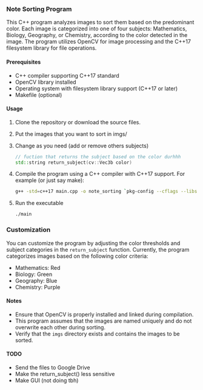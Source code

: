 ### Note Sorting Program

This C++ program analyzes images to sort them based on the predominant color. Each image is categorized into one of four subjects: Mathematics, Biology, Geography, or Chemistry, according to the color detected in the image. The program utilizes OpenCV for image processing and the C++17 filesystem library for file operations.

#### Prerequisites

- C++ compiler supporting C++17 standard
- OpenCV library installed
- Operating system with filesystem library support (C++17 or later)
- Makefile (optional)

#### Usage

1. Clone the repository or download the source files.

2. Put the images that you want to sort in imgs/ 

3. Change as you need (add or remove others subjects)

    ```c++
    // fuction that returns the subject based on the color durhhh
    std::string return_subject(cv::Vec3b color)
    ```

4. Compile the program using a C++ compiler with C++17 support. For example (or just say make):

   ```bash
   g++ -std=c++17 main.cpp -o note_sorting `pkg-config --cflags --libs opencv4`
   ```

5. Run the executable 
   ```bash
   ./main
   ```

### Customization
You can customize the program by adjusting the color thresholds and subject categories in the `return_subject` function. Currently, the program categorizes images based on the following color criteria:

- Mathematics: Red
- Biology: Green
- Geography: Blue
- Chemistry: Purple

#### Notes

- Ensure that OpenCV is properly installed and linked during compilation.
- This program assumes that the images are named uniquely and do not overwrite each other during sorting.
- Verify that the `imgs` directory exists and contains the images to be sorted.

#### TODO

- Send the files to Google Drive
- Make the return_subject() less sensitive
- Make GUI (not doing tbh)
